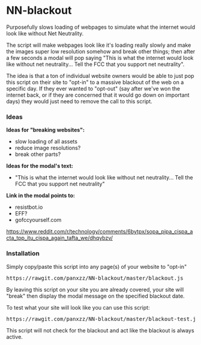 # NN-blackout
Purposefully slows loading of webpages to simulate what the internet would look like without Net Neutrality.

The script will make webpages look like it's loading really slowly and make the images super low resolution somehow and break other things; then after a few seconds a modal will pop saying "This is what the internet would look like without net neutrality... Tell the FCC that you support net neutrality".

The idea is that a ton of individual website owners would be able to just pop this script on their site to "opt-in" to a massive blackout of the web on a specific day. If they ever wanted to "opt-out" (say after we've won the internet back, or if they are concerned that it would go down on important days) they would just need to remove the call to this script.

<h3>Ideas</h3>
<b>Ideas for "breaking websites":</b>
<ul>
<li>slow loading of all assets</li>
<li>reduce image resolutions?</li>
<li>break other parts?</li>
</ul>

<b>Ideas for the modal's text:</b>
<ul>
<li>"This is what the internet would look like without net neutrality... Tell the FCC that you support net neutrality"</li>
</ul>

<b>Link in the modal points to:</b>
<ul>
<li>resistbot.io</li>
<li>EFF?</li>
<li>gofccyourself.com</li>
</ul>

https://www.reddit.com/r/technology/comments/6bytpx/sopa_pipa_cispa_acta_tpp_itu_cispa_again_tafta_we/dhqybzv/

<h3>Installation</h3>

Simply copy/paste this script into any page(s) of your website to "opt-in"
<pre>https://rawgit.com/panxzz/NN-blackout/master/blackout.js</pre>
By leaving this script on your site you are already covered, your site will "break" then display the modal message on the specified blackout date.

To test what your site will look like you can use this script:
<pre>https://rawgit.com/panxzz/NN-blackout/master/blackout-test.js</pre>
This script will not check for the blackout and act like the blackout is always active.